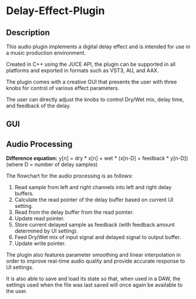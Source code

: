 # Delay-Effect-Plugin
## Description
This audio plugin implements a digital delay effect and is intended for use in a music production environment.

Created in C++ using the JUCE API, the plugin can be supported in all platforms and exported in formats such as VST3, AU, and AAX.

The plugin comes with a creative GUI that presents the user with three knobs for control of various effect parameters.

The user can directly adjust the knobs to control Dry/Wet mix, delay time, and feedback of the delay.

## GUI


## Audio Processing
**Difference equation:** y[n] = dry * x[n] + wet * (x[n-D] + feedback * y[n-D]) (where D = number of delay samples)

The flowchart for the audio processing is as follows:

1. Read sample from left and right channels into left and right delay buffers.
2. Calculate the read pointer of the delay buffer based on current UI setting.
3. Read from the delay buffer from the read pointer.
4. Update read pointer.
5. Store current delayed sample as feedback (with feedback amount determined by UI setting).
6. Feed Dry/Wet mix of input signal and delayed signal to output buffer.
7. Update write pointer.

The plugin also features parameter smoothing and linear interpolation in order to improve real-time audio quality and provide
accurate response to UI settings.

It is also able to save and load its state so that, when used in a DAW, the settings used when the file was last saved will
once again be available to the user.
